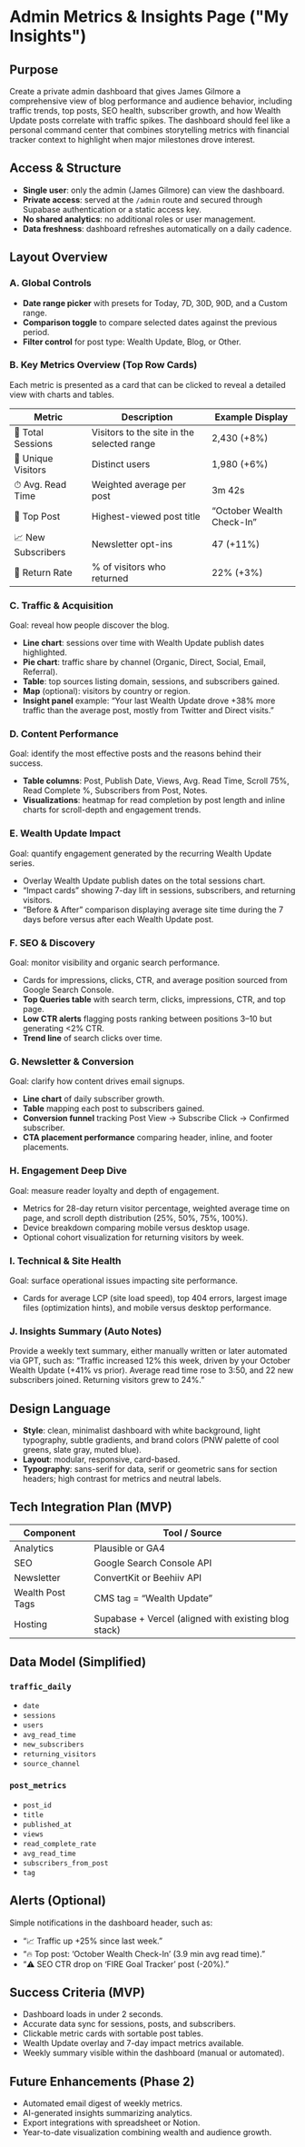 # Admin Metrics & Insights Page ("My Insights")

## Purpose
Create a private admin dashboard that gives James Gilmore a comprehensive view of blog performance and audience behavior, including traffic trends, top posts, SEO health, subscriber growth, and how Wealth Update posts correlate with traffic spikes. The dashboard should feel like a personal command center that combines storytelling metrics with financial tracker context to highlight when major milestones drove interest.

## Access & Structure
- **Single user**: only the admin (James Gilmore) can view the dashboard.
- **Private access**: served at the `/admin` route and secured through Supabase authentication or a static access key.
- **No shared analytics**: no additional roles or user management.
- **Data freshness**: dashboard refreshes automatically on a daily cadence.

## Layout Overview
### A. Global Controls
- **Date range picker** with presets for Today, 7D, 30D, 90D, and a Custom range.
- **Comparison toggle** to compare selected dates against the previous period.
- **Filter control** for post type: Wealth Update, Blog, or Other.

### B. Key Metrics Overview (Top Row Cards)
Each metric is presented as a card that can be clicked to reveal a detailed view with charts and tables.

| Metric | Description | Example Display |
| --- | --- | --- |
| 🧮 Total Sessions | Visitors to the site in the selected range | 2,430 (+8%) |
| 👤 Unique Visitors | Distinct users | 1,980 (+6%) |
| ⏱ Avg. Read Time | Weighted average per post | 3m 42s |
| 📰 Top Post | Highest-viewed post title | “October Wealth Check-In” |
| 📈 New Subscribers | Newsletter opt-ins | 47 (+11%) |
| 🔁 Return Rate | % of visitors who returned | 22% (+3%) |

### C. Traffic & Acquisition
Goal: reveal how people discover the blog.

- **Line chart**: sessions over time with Wealth Update publish dates highlighted.
- **Pie chart**: traffic share by channel (Organic, Direct, Social, Email, Referral).
- **Table**: top sources listing domain, sessions, and subscribers gained.
- **Map** (optional): visitors by country or region.
- **Insight panel** example: “Your last Wealth Update drove +38% more traffic than the average post, mostly from Twitter and Direct visits.”

### D. Content Performance
Goal: identify the most effective posts and the reasons behind their success.

- **Table columns**: Post, Publish Date, Views, Avg. Read Time, Scroll 75%, Read Complete %, Subscribers from Post, Notes.
- **Visualizations**: heatmap for read completion by post length and inline charts for scroll-depth and engagement trends.

### E. Wealth Update Impact
Goal: quantify engagement generated by the recurring Wealth Update series.

- Overlay Wealth Update publish dates on the total sessions chart.
- “Impact cards” showing 7-day lift in sessions, subscribers, and returning visitors.
- “Before & After” comparison displaying average site time during the 7 days before versus after each Wealth Update post.

### F. SEO & Discovery
Goal: monitor visibility and organic search performance.

- Cards for impressions, clicks, CTR, and average position sourced from Google Search Console.
- **Top Queries table** with search term, clicks, impressions, CTR, and top page.
- **Low CTR alerts** flagging posts ranking between positions 3–10 but generating <2% CTR.
- **Trend line** of search clicks over time.

### G. Newsletter & Conversion
Goal: clarify how content drives email signups.

- **Line chart** of daily subscriber growth.
- **Table** mapping each post to subscribers gained.
- **Conversion funnel** tracking Post View → Subscribe Click → Confirmed subscriber.
- **CTA placement performance** comparing header, inline, and footer placements.

### H. Engagement Deep Dive
Goal: measure reader loyalty and depth of engagement.

- Metrics for 28-day return visitor percentage, weighted average time on page, and scroll depth distribution (25%, 50%, 75%, 100%).
- Device breakdown comparing mobile versus desktop usage.
- Optional cohort visualization for returning visitors by week.

### I. Technical & Site Health
Goal: surface operational issues impacting site performance.

- Cards for average LCP (site load speed), top 404 errors, largest image files (optimization hints), and mobile versus desktop performance.

### J. Insights Summary (Auto Notes)
Provide a weekly text summary, either manually written or later automated via GPT, such as: “Traffic increased 12% this week, driven by your October Wealth Update (+41% vs prior). Average read time rose to 3:50, and 22 new subscribers joined. Returning visitors grew to 24%.”

## Design Language
- **Style**: clean, minimalist dashboard with white background, light typography, subtle gradients, and brand colors (PNW palette of cool greens, slate gray, muted blue).
- **Layout**: modular, responsive, card-based.
- **Typography**: sans-serif for data, serif or geometric sans for section headers; high contrast for metrics and neutral labels.

## Tech Integration Plan (MVP)
| Component | Tool / Source |
| --- | --- |
| Analytics | Plausible or GA4 |
| SEO | Google Search Console API |
| Newsletter | ConvertKit or Beehiiv API |
| Wealth Post Tags | CMS tag = “Wealth Update” |
| Hosting | Supabase + Vercel (aligned with existing blog stack) |

## Data Model (Simplified)
### `traffic_daily`
- `date`
- `sessions`
- `users`
- `avg_read_time`
- `new_subscribers`
- `returning_visitors`
- `source_channel`

### `post_metrics`
- `post_id`
- `title`
- `published_at`
- `views`
- `read_complete_rate`
- `avg_read_time`
- `subscribers_from_post`
- `tag`

## Alerts (Optional)
Simple notifications in the dashboard header, such as:
- “📈 Traffic up +25% since last week.”
- “🔥 Top post: ‘October Wealth Check-In’ (3.9 min avg read time).”
- “⚠️ SEO CTR drop on ‘FIRE Goal Tracker’ post (-20%).”

## Success Criteria (MVP)
- Dashboard loads in under 2 seconds.
- Accurate data sync for sessions, posts, and subscribers.
- Clickable metric cards with sortable post tables.
- Wealth Update overlay and 7-day impact metrics available.
- Weekly summary visible within the dashboard (manual or automated).

## Future Enhancements (Phase 2)
- Automated email digest of weekly metrics.
- AI-generated insights summarizing analytics.
- Export integrations with spreadsheet or Notion.
- Year-to-date visualization combining wealth and audience growth.
